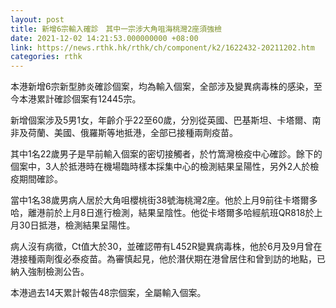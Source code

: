 ```yaml
---
layout: post
title: 新增6宗輸入確診　其中一宗涉大角咀海桃灣2座須強檢
date: 2021-12-02 14:21:53.000000000 +08:00
link: https://news.rthk.hk/rthk/ch/component/k2/1622432-20211202.htm
categories: rthk
---
```


本港新增6宗新型肺炎確診個案，​均為輸入個案，全部涉及變異病毒株的感染，至今本港累計確診個案有12445宗。

新增個案涉及5男1女，年齡介乎22至60歲，分別從英國、巴基斯坦、卡塔爾、南非及荷蘭、美國、俄羅斯等地抵港，全部已接種兩劑疫苗。

其中1名22歲男子是早前輸入個案的密切接觸者，於竹篙灣檢疫中心確診。餘下的個案中，3人於抵港時在機場臨時樣本採集中心的檢測結果呈陽性，另外2人於檢疫期間確診。

當中1名38歲男病人居於大角咀櫻桃街38號海桃灣2座。他於上月9前往卡塔爾多哈，離港前於上月8日進行檢測，結果呈陰性。他從卡塔爾多哈經航班QR818於上月30日抵港，檢測結果呈陽性。

病人沒有病徵，Ct值大於30，並確認帶有L452R變異病毒株，他於6月及9月曾在港接種兩劑復必泰疫苗。為審慎起見，他於潛伏期在港曾居住和曾到訪的地點，已納入強制檢測公告。 

本港過去14天累計報告48宗個案，全屬輸入個案。
